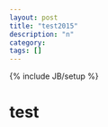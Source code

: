 ```yaml
---
layout: post
title: "test2015"
description: "n"
category:
tags: []
---
```

{% include JB/setup %}


<h1>test</h1>
